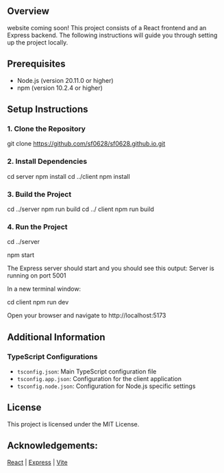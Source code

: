 ## Overview
website coming soon!
This project consists of a React frontend and an Express backend. The following instructions will guide you through setting up the project locally.

## Prerequisites
- Node.js (version 20.11.0 or higher)
- npm (version 10.2.4 or higher)

## Setup Instructions

### 1. Clone the Repository
git clone https://github.com/sf0628/sf0628.github.io.git

### 2. Install Dependencies
cd server
npm install
cd ../client
npm install

### 3. Build the Project
cd ../server
npm run build
cd ../ client npm run build

### 4. Run the Project
cd ../server

npm start

The Express server should start and you should see this output: Server is running on port 5001

In a new terminal window:

cd client
npm run dev

Open your browser and navigate to http://localhost:5173

## Additional Information

### TypeScript Configurations
- `tsconfig.json`: Main TypeScript configuration file
- `tsconfig.app.json`: Configuration for the client application
- `tsconfig.node.json`: Configuration for Node.js specific settings

## License

This project is licensed under the MIT License.

## Acknowledgements:
[React](https://reactjs.org/) |
[Express](https://expressjs.com/) |
[Vite](https://vitejs.dev/)


